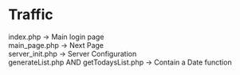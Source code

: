 # Traffic
index.php -> Main login page</br>
main_page.php -> Next Page</br>
server_init.php -> Server Configuration</br>
generateList.php AND getTodaysList.php -> Contain a Date function</br>

